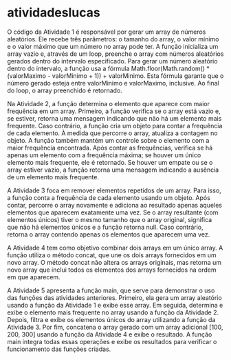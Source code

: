 # atividadeslucas
O código da Atividade 1 é responsável por gerar um array de números aleatórios. Ele recebe três parâmetros: o tamanho do array, o valor mínimo e o valor máximo que um número no array pode ter. A função inicializa um array vazio e, através de um loop, preenche o array com números aleatórios gerados dentro do intervalo especificado. Para gerar um número aleatório dentro do intervalo, a função usa a fórmula Math.floor(Math.random() * (valorMaximo - valorMinimo + 1)) + valorMinimo. Esta fórmula garante que o número gerado esteja entre valorMinimo e valorMaximo, inclusive. Ao final do loop, o array preenchido é retornado.

Na Atividade 2, a função determina o elemento que aparece com maior frequência em um array. Primeiro, a função verifica se o array está vazio e, se estiver, retorna uma mensagem indicando que não há um elemento mais frequente. Caso contrário, a função cria um objeto para contar a frequência de cada elemento. À medida que percorre o array, atualiza a contagem no objeto. A função também mantém um controle sobre o elemento com a maior frequência encontrada. Após contar as frequências, verifica se há apenas um elemento com a frequência máxima; se houver um único elemento mais frequente, ele é retornado. Se houver um empate ou se o array estiver vazio, a função retorna uma mensagem indicando a ausência de um elemento mais frequente.

A Atividade 3 foca em remover elementos repetidos de um array. Para isso, a função conta a frequência de cada elemento usando um objeto. Após contar, percorre o array novamente e adiciona ao resultado apenas aqueles elementos que aparecem exatamente uma vez. Se o array resultante (com elementos únicos) tiver o mesmo tamanho que o array original, significa que não há elementos únicos e a função retorna null. Caso contrário, retorna o array contendo apenas os elementos que aparecem uma vez.

A Atividade 4 tem como objetivo combinar dois arrays em um único array. A função utiliza o método concat, que une os dois arrays fornecidos em um novo array. O método concat não altera os arrays originais, mas retorna um novo array que inclui todos os elementos dos arrays fornecidos na ordem em que aparecem.

A Atividade 5 apresenta a função main, que serve para demonstrar o uso das funções das atividades anteriores. Primeiro, ela gera um array aleatório usando a função da Atividade 1 e exibe esse array. Em seguida, determina e exibe o elemento mais frequente no array usando a função da Atividade 2. Depois, filtra e exibe os elementos únicos do array utilizando a função da Atividade 3. Por fim, concatena o array gerado com um array adicional [100, 200, 300] usando a função da Atividade 4 e exibe o resultado. A função main integra todas essas operações e exibe os resultados para verificar o funcionamento das funções criadas.
